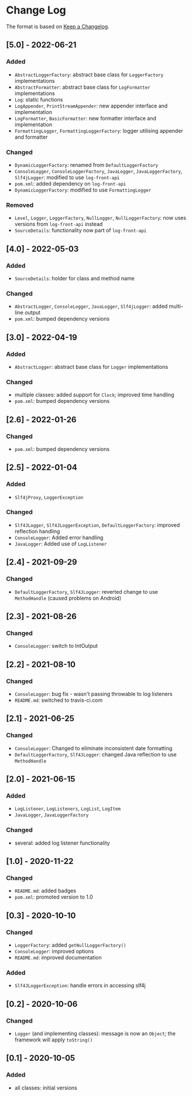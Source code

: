 # Change Log

The format is based on [Keep a Changelog](http://keepachangelog.com/).

## [5.0] - 2022-06-21
### Added
- `AbstractLoggerFactory`: abstract base class for `LoggerFactory` implementations
- `AbstractFormatter`: abstract base class for `LogFormatter` implementations
- `Log`: static functions
- `LogAppender`, `PrintStreamAppender`: new appender interface and implementation
- `LogFormatter`, `BasicFormatter`: new formatter interface and implementation
- `FormattingLogger`, `FormattingLoggerFactory`: logger utilising appender and formatter
### Changed
- `DynamicLoggerFactory`: renamed from `DefaultLoggerFactory`
- `ConsoleLogger`, `ConsoleLoggerFactory`, `JavaLogger`, `JavaLoggerFactory`, `Slf4jLogger`: modified to use
  `log-front-api`
- `pom.xml`: added dependency on `log-front-api`
- `DynamicLoggerFactory`: modified to use `FormattingLogger`
### Removed
- `Level`, `Logger`, `LoggerFactory`, `NullLogger`, `NullLoggerFactory`: now uses versions from `log-front-api` instead
- `SourceDetails`: functionality now part of `log-front-api`

## [4.0] - 2022-05-03
### Added
- `SourceDetails`: holder for class and method name
### Changed
- `AbstractLogger`, `ConsoleLogger`, `JavaLogger`, `Slf4jLogger`: added multi-line output
- `pom.xml`: bumped dependency versions

## [3.0] - 2022-04-19
### Added
- `AbstractLogger`: abstract base class for `Logger` implementations
### Changed
- multiple classes: added support for `Clock`; improved time handling
- `pom.xml`: bumped dependency versions

## [2.6] - 2022-01-26
### Changed
- `pom.xml`: bumped dependency versions

## [2.5] - 2022-01-04
### Added
- `Slf4jProxy`, `LoggerException`
### Changed
- `Slf4JLogger`, `Slf4JLoggerException`, `DefaultLoggerFactory`: improved reflection handling
- `ConsoleLogger`: Added error handling
- `JavaLogger`: Added use of `LogListener`

## [2.4] - 2021-09-29
### Changed
- `DefaultLoggerFactory`, `Slf4JLogger`: reverted change to use `MethodHandle` (caused problems on Android)

## [2.3] - 2021-08-26
### Changed
- `ConsoleLogger`: switch to IntOutput

## [2.2] - 2021-08-10
### Changed
- `ConsoleLogger`: bug fix - wasn't passing throwable to log listeners
- `README.md`: switched to travis-ci.com

## [2.1] - 2021-06-25
### Changed
- `ConsoleLogger`: Changed to eliminate inconsistent date formatting
- `DefaultLoggerFactory`, `Slf4JLogger`: changed Java reflection to use `MethodHandle`

## [2.0] - 2021-06-15
### Added
- `LogListener`, `LogListeners`, `LogList`, `LogItem`
- `JavaLogger`, `JavaLoggerFactory`
### Changed
- several: added log listener functionality

## [1.0] - 2020-11-22
### Changed
- `README.md`: added badges
- `pom.xml`: promoted version to 1.0

## [0.3] - 2020-10-10
### Changed
- `LoggerFactory`: added `getNullLoggerFactory()`
- `ConsoleLogger`: improved options
- `README.md`: improved documentation
### Added
- `Slf4JLoggerException`: handle errors in accessing slf4j

## [0.2] - 2020-10-06
### Changed
- `Logger` (and implementing classes): message is now an `Object`; the framework will apply `toString()`

## [0.1] - 2020-10-05
### Added
- all classes: initial versions

